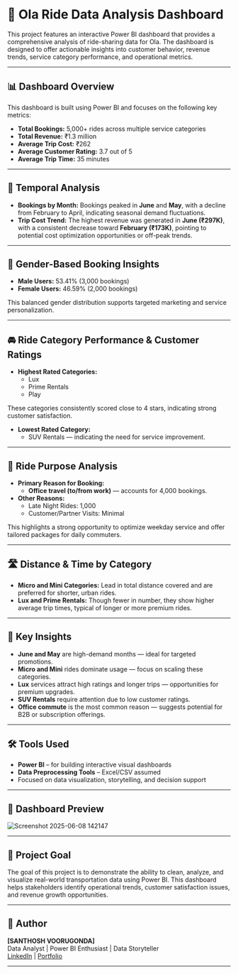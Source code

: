 # 🚖 Ola Ride Data Analysis Dashboard

This project features an interactive Power BI dashboard that provides a comprehensive analysis of ride-sharing data for Ola. The dashboard is designed to offer actionable insights into customer behavior, revenue trends, service category performance, and operational metrics.

---

## 📊 Dashboard Overview

This dashboard is built using Power BI and focuses on the following key metrics:

- **Total Bookings:** 5,000+ rides across multiple service categories  
- **Total Revenue:** ₹1.3 million  
- **Average Trip Cost:** ₹262  
- **Average Customer Rating:** 3.7 out of 5  
- **Average Trip Time:** 35 minutes  

---

## 📅 Temporal Analysis

- **Bookings by Month:** Bookings peaked in **June** and **May**, with a decline from February to April, indicating seasonal demand fluctuations.
- **Trip Cost Trend:** The highest revenue was generated in **June (₹297K)**, with a consistent decrease toward **February (₹173K)**, pointing to potential cost optimization opportunities or off-peak trends.

---

## 👥 Gender-Based Booking Insights

- **Male Users:** 53.41% (3,000 bookings)  
- **Female Users:** 46.59% (2,000 bookings)  

This balanced gender distribution supports targeted marketing and service personalization.

---

## 🚘 Ride Category Performance & Customer Ratings

- **Highest Rated Categories:**
  - Lux
  - Prime Rentals
  - Play

These categories consistently scored close to 4 stars, indicating strong customer satisfaction.

- **Lowest Rated Category:**
  - SUV Rentals — indicating the need for service improvement.

---

## 📍 Ride Purpose Analysis

- **Primary Reason for Booking:**
  - **Office travel (to/from work)** — accounts for 4,000 bookings.
- **Other Reasons:**
  - Late Night Rides: 1,000
  - Customer/Partner Visits: Minimal

This highlights a strong opportunity to optimize weekday service and offer tailored packages for daily commuters.

---

## 🛣 Distance & Time by Category

- **Micro and Mini Categories:** Lead in total distance covered and are preferred for shorter, urban rides.
- **Lux and Prime Rentals:** Though fewer in number, they show higher average trip times, typical of longer or more premium rides.

---

## 🎯 Key Insights

- **June and May** are high-demand months — ideal for targeted promotions.
- **Micro and Mini** rides dominate usage — focus on scaling these categories.
- **Lux** services attract high ratings and longer trips — opportunities for premium upgrades.
- **SUV Rentals** require attention due to low customer ratings.
- **Office commute** is the most common reason — suggests potential for B2B or subscription offerings.

---

## 🛠 Tools Used

- **Power BI** – for building interactive visual dashboards
- **Data Preprocessing Tools** – Excel/CSV assumed
- Focused on data visualization, storytelling, and decision support

---

## 📸 Dashboard Preview

![Screenshot 2025-06-08 142147](https://github.com/user-attachments/assets/a74ab8ad-68f3-4734-8c4b-10661b7f2ef3)

---

## 📂 Project Goal

The goal of this project is to demonstrate the ability to clean, analyze, and visualize real-world transportation data using Power BI. This dashboard helps stakeholders identify operational trends, customer satisfaction issues, and revenue growth opportunities.

---

## 💼 Author

**[SANTHOSH VOORUGONDA]**  
Data Analyst | Power BI Enthusiast | Data Storyteller  
[LinkedIn](https://www.linkedin.com/in/santhosh484/) | [Portfolio](https://www.datascienceportfol.io/santhoshvooru)

---
